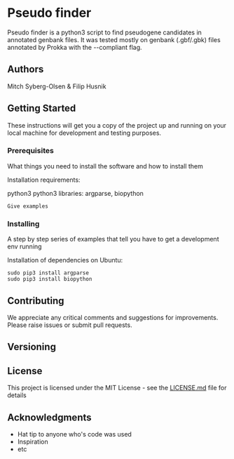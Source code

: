 # Pseudo finder
Pseudo finder is a python3 script to find pseudogene candidates in annotated genbank files.
It was tested mostly on genbank (.gbf/.gbk) files annotated by Prokka with the --compliant flag.

## Authors
Mitch Syberg-Olsen & Filip Husnik

## Getting Started

These instructions will get you a copy of the project up and running on your local machine for development and testing purposes.

### Prerequisites

What things you need to install the software and how to install them

Installation requirements:

python3
python3 libraries: argparse, biopython

```
Give examples
```

### Installing

A step by step series of examples that tell you have to get a development env running

Installation of dependencies on Ubuntu:

```
sudo pip3 install argparse
sudo pip3 install biopython
```

## Contributing

We appreciate any critical comments and suggestions for improvements. Please raise issues or submit pull requests.

## Versioning


## License

This project is licensed under the MIT License - see the [LICENSE.md](LICENSE.md) file for details

## Acknowledgments

* Hat tip to anyone who's code was used
* Inspiration
* etc

